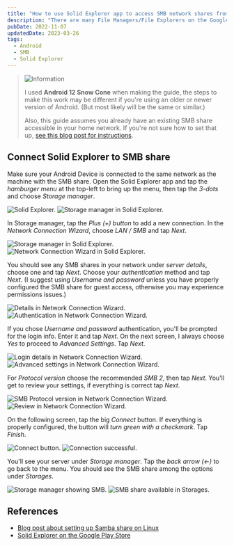 ```yaml
---
title: "How to use Solid Explorer app to access SMB network shares from an Android device"
description: "There are many File Managers/File Explorers on the Google Play Store, but I wanted to easily access the Samba share on my server while on my home network. Solid Explorer is the solution I went with and it works well, so here is a quick guide to setting it up."
pubDate: 2022-11-07
updatedDate: 2023-03-26
tags:
  - Android
  - SMB
  - Solid Explorer
---
```


> <img src="/assets/info.svg" class="info" loading="eager" decoding="async" alt="Information">
>
> I used **Android 12 Snow Cone** when making the guide, the steps to make this work may be different if you're using an older or newer version of Android. (But most likely will be the same or similar.)
> 
> Also, this guide assumes you already have an existing SMB share accessible in your home network. If you're not sure how to set that up, <a href="/blog/setup-a-samba-share-on-linux-via-command-line" target="_blank">see this blog post for instructions</a>.

## Connect Solid Explorer to SMB share

Make sure your Android Device is connected to the same network as the machine with the SMB share. Open the Solid Explorer app and
tap the _hamburger menu_ at the top-left to bring up the menu, then tap the _3-dots_ and choose _Storage manager_.

![Solid Explorer.](../../img/blog/solidexplorer1.jpg)
![Storage manager in Solid Explorer.](../../img/blog/solidexplorer2.jpg)


In Storage manager, tap the _Plus (+) button_ to add a new connection. In the _Network Connection Wizard_, choose _LAN / SMB_ and tap _Next_.

![Storage manager in Solid Explorer.](../../img/blog/solidexplorer3.jpg)
![Network Connection Wizard in Solid Explorer.](../../img/blog/solidexplorer4.jpg)

You should see any SMB shares in your network under _server details_, choose one and tap _Next_. Choose your _authentication_ method and tap _Next_. (I suggest using _Username and password_ unless you have properly configured the SMB share for guest access, otherwise you may experience permissions issues.)

![Details in Network Connection Wizard.](../../img/blog/solidexplorer5.jpg)
![Authentication in Network Connection Wizard.](../../img/blog/solidexplorer6.jpg)

If you chose _Username and password_ authentication, you'll be prompted for the login info. Enter it and tap _Next_. On the next screen, I always choose _Yes_ to proceed to _Advanced Settings_. Tap _Next_.

![Login details in Network Connection Wizard.](../../img/blog/solidexplorer7.jpg)
![Advanced settings in Network Connection Wizard.](../../img/blog/solidexplorer8.jpg)

For _Protocol version_ choose the recommended _SMB 2_, then tap _Next_. You'll get to review your settings, if everything is correct tap _Next_.

![SMB Protocol version in Network Connection Wizard.](../../img/blog/solidexplorer9.jpg)
![Review in Network Connection Wizard.](../../img/blog/solidexplorer10.jpg)

On the following screen, tap the big _Connect_ button. If everything is properly configured, the button will _turn green with a checkmark_. Tap _Finish_.

![Connect button.](../../img/blog/solidexplorer11.jpg)
![Connection successful.](../../img/blog/solidexplorer12.jpg)

You'll see your server under _Storage manager_. Tap the _back arrow (<-)_ to go back to the menu. You should see the SMB share among the options under _Storages_.

![Storage manager showing SMB.](../../img/blog/solidexplorer13.jpg)
![SMB share available in Storages.](../../img/blog/solidexplorer14.jpg)

## References

- <a href="/setup-a-samba-share-on-linux-via-command-line" target="_blank">Blog post about setting up Samba share on Linux</a>
- <a href="https://play.google.com/store/apps/details?id=pl.solidexplorer2&hl=en_US&gl=US&pli=1" target="_blank">Solid Explorer on the Google Play Store</a>
